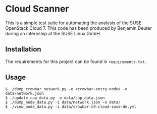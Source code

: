 # Cloud Scanner

This is a simple test suite for automating the analysis of the SUSE OpenStack Cloud 7. This code has been produced by Benjamin Deuter during an internship at the SUSE Linux GmbH.

## Installation

The requirements for this project can be found in `requirements.txt`.

## Usage

```
$ ./dump_crowbar_network.py -e <crowbar-entry-node> -o data/network.json
$ ./update_cap_data.py -o data/cap_data.json
$ ./dump_node_data.py -i data/network.json -o data/
$ ./view_node_data.py -i data/crowbar-c9-cloud-suse-de.yml
```
